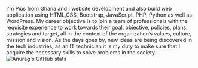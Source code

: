 I'm Pius from Ghana and I website development and also build web application using HTML,CSS, Bootstrap, JavaScript, PHP, Python as well as WordPress. My career objective is to join a team of professionals with the requisite experience to work towards their goal, objective, policies, plans, strategies and target, all in the context of the organization’s values, culture, mission and vision. As the days goes by, new ideas are being discovered in the tech industries, as an IT technician it is my duty to make sure that I acquire the necessary skills to solve problems in the society.     
![Anurag's GitHub stats](https://github-readme-stats.vercel.app/api?username=PiusHello&show_icons=true&theme=radical)
